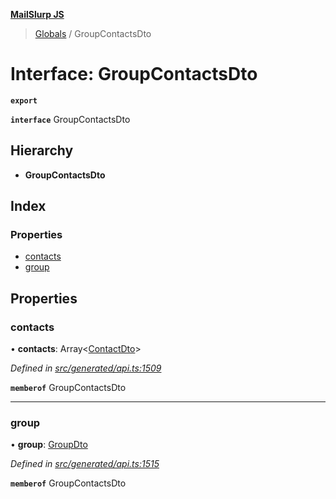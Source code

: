 **[MailSlurp JS](../README.md)**

> [Globals](../README.md) / GroupContactsDto

# Interface: GroupContactsDto

**`export`** 

**`interface`** GroupContactsDto

## Hierarchy

* **GroupContactsDto**

## Index

### Properties

* [contacts](groupcontactsdto.md#contacts)
* [group](groupcontactsdto.md#group)

## Properties

### contacts

•  **contacts**: Array\<[ContactDto](contactdto.md)>

*Defined in [src/generated/api.ts:1509](https://github.com/mailslurp/mailslurp-client/blob/cdc62f8/src/generated/api.ts#L1509)*

**`memberof`** GroupContactsDto

___

### group

•  **group**: [GroupDto](groupdto.md)

*Defined in [src/generated/api.ts:1515](https://github.com/mailslurp/mailslurp-client/blob/cdc62f8/src/generated/api.ts#L1515)*

**`memberof`** GroupContactsDto
